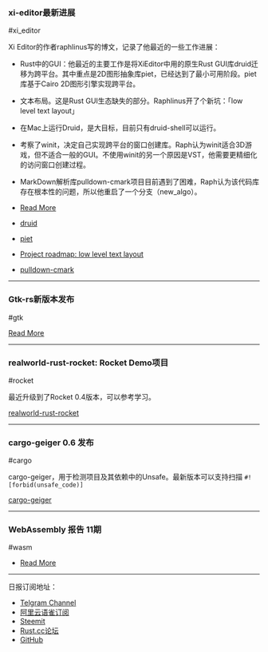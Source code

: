 ### xi-editor最新进展

#xi_editor

Xi Editor的作者raphlinus写的博文，记录了他最近的一些工作进展：

- Rust中的GUI：他最近的主要工作是将XiEditor中用的原生Rust GUI库druid迁移为跨平台。其中重点是2D图形抽象库piet，已经达到了最小可用阶段。piet库基于Cairo 2D图形引擎实现跨平台。
- 文本布局。这是Rust GUI生态缺失的部分。Raphlinus开了个新坑：「low level text layout」  
- 在Mac上运行Druid，是大目标，目前只有druid-shell可以运行。
- 考察了winit，决定自己实现跨平台的窗口创建库。Raph认为winit适合3D游戏，但不适合一般的GUI。不使用winit的另一个原因是VST，他需要更精细化的访问窗口创建过程。
- MarkDown解析库pulldown-cmark项目目前遇到了困难，Raph认为该代码库存在根本性的问题，所以他重启了一个分支（new_algo）。

- [Read More](https://raphlinus.github.io/personal/2019/02/20/more-small-updates.html)
- [druid](https://github.com/xi-editor/druid)
- [piet](https://github.com/linebender/piet)
- [Project roadmap: low level text layout](https://docs.google.com/document/d/1aw41q_izail-p99mN8dHrJeh9tMQ-Pldi54W6m7MHU8/edit)
- [pulldown-cmark](https://github.com/raphlinus/pulldown-cmark)

---

### Gtk-rs新版本发布

#gtk

[Read More](https://gtk-rs.org/blog/2019/02/21/new-release.html)

---

### realworld-rust-rocket: Rocket Demo项目

#rocket

最近升级到了Rocket 0.4版本，可以参考学习。

[realworld-rust-rocket](https://github.com/TatriX/realworld-rust-rocket)

---

### cargo-geiger 0.6 发布

#cargo

cargo-geiger，用于检测项目及其依赖中的Unsafe。最新版本可以支持扫描 `#![forbid(unsafe_code)]`

[cargo-geiger](https://github.com/anderejd/cargo-geiger)

---

### WebAssembly 报告 11期

#wasm

- [Read More](https://rustwasm.github.io/2019/02/21/this-week-in-rust-and-wasm-011.html)

---

日报订阅地址：

- [Telgram Channel](https://t.me/rust_daily_news )
- [阿里云语雀订阅](https://www.yuque.com/chaosbot/rustnews)
- [Steemit](https://steemit.com/@blackanger)
- [Rust.cc论坛](https://rust.cc)
- [GitHub](https://github.com/RustStudy/rust_daily_news)